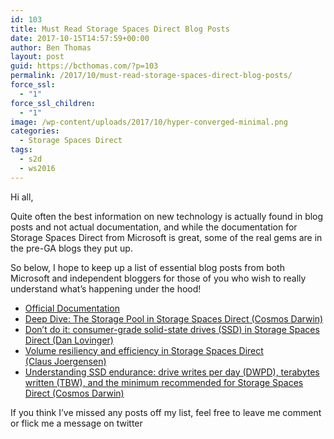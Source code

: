```yaml
---
id: 103
title: Must Read Storage Spaces Direct Blog Posts
date: 2017-10-15T14:57:59+00:00
author: Ben Thomas
layout: post
guid: https://bcthomas.com/?p=103
permalink: /2017/10/must-read-storage-spaces-direct-blog-posts/
force_ssl:
  - "1"
force_ssl_children:
  - "1"
image: /wp-content/uploads/2017/10/hyper-converged-minimal.png
categories:
  - Storage Spaces Direct
tags:
  - s2d
  - ws2016
---
```

Hi all,

Quite often the best information on new technology is actually found in blog posts and not actual documentation, and while the documentation for Storage Spaces Direct from Microsoft is great, some of the real gems are in the pre-GA blogs they put up.

So below, I hope to keep up a list of essential blog posts from both Microsoft and independent bloggers for those of you who wish to really understand what&#8217;s happening under the hood!

  * <a href="https://docs.microsoft.com/en-us/windows-server/storage/storage-spaces/storage-spaces-direct-overview" target="_blank" rel="noopener noreferrer">Official Documentation</a>
  * <a href="https://blogs.technet.microsoft.com/filecab/2016/11/21/deep-dive-pool-in-spaces-direct/" target="_blank" rel="noopener noreferrer">Deep Dive: The Storage Pool in Storage Spaces Direct (Cosmos Darwin)</a>
  * <a href="https://blogs.technet.microsoft.com/filecab/2016/11/18/dont-do-it-consumer-ssd/" target="_blank" rel="noopener noreferrer">Don’t do it: consumer-grade solid-state drives (SSD) in Storage Spaces Direct (Dan Lovinger)</a>
  * <a href="https://blogs.technet.microsoft.com/filecab/2016/09/06/volume-resiliency-and-efficiency-in-storage-spaces-direct/" target="_blank" rel="noopener noreferrer">Volume resiliency and efficiency in Storage Spaces Direct (Claus Joergensen)</a>
  * <a href="https://blogs.technet.microsoft.com/filecab/2017/08/11/understanding-dwpd-tbw/" target="_blank" rel="noopener noreferrer">Understanding SSD endurance: drive writes per day (DWPD), terabytes written (TBW), and the minimum recommended for Storage Spaces Direct (Cosmos Darwin)</a>

If you think I&#8217;ve missed any posts off my list, feel free to leave me comment or flick me a message on twitter